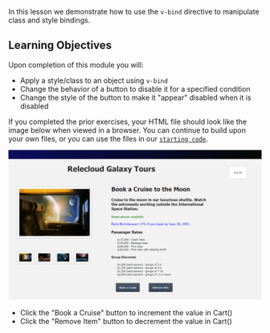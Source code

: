 In this lesson we demonstrate how to use the `v-bind` directive to manipulate class and style bindings.

## Learning Objectives

Upon completion of this module you will:

- Apply a style/class to an object using `v-bind`
- Change the behavior of a button to disable it for a specified condition
- Change the style of the button to make it "appear" disabled when it is disabled

If you completed the prior exercises, your HTML file should look like the image below when viewed in a browser. You can continue to build upon your own files, or you can use the files in our [`starting code`](link).

![Screenshot showing the HTML page with a selected product image on the left and 4 thumbnail images below it. Product name and description are displayed on the right, with two paragraphs of text. Below this are unordered lists for Passenger Rates and Group Discounts. At the bottom are two buttons labeled "Book a Cruise" and "Remove Item".](../media/m06-start.png)
- Click the "Book a Cruise" button to increment the value in Cart()
- Click the "Remove Item" button to decrement the value in Cart()
